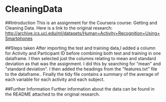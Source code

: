 # CleaningData

##Introduction
This is an assignment for the Coursera course: Getting and Cleaning Data. 
Here is a link to the original research:
http://archive.ics.uci.edu/ml/datasets/Human+Activity+Recognition+Using+Smartphones

##Steps taken
After importing the test and training data,I added a column for Activity and Participant ID before combining both test and training in one dataframe.
I then selected just the columns relating to mean and standard deviation as that was the assignment. I did this by searching for "mean" and "standard deviation".
I then added the headings from the "features.txt" file to the dataframe.. Finally the tidy file contains a summary of the average of each variable for each activity and each subject.

##Further Information
Further information about the data can be found in the README attached to the original research.
